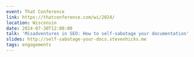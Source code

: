 ```yaml
---
event: That Conference
link: https://thatconference.com/wi/2024/
location: Wisconsin
date: 2024-07-30T12:00:00
talk: 'Misadventures in SEO: How to self-sabotage your documentation'
slides: http://self-sabotage-your-docs.stevenhicks.me
tags: engagements
---
```

